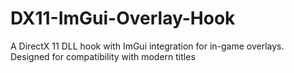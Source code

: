# DX11-ImGui-Overlay-Hook
A DirectX 11 DLL hook with ImGui integration for in-game overlays. Designed for compatibility with modern titles
